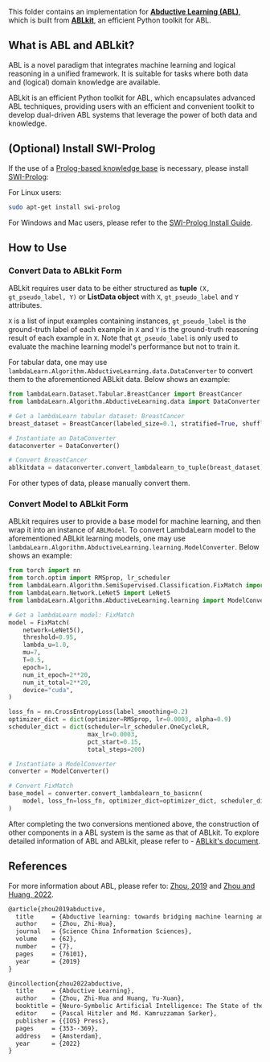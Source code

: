 This folder contains an implementation for [**Abductive Learning (ABL)**](https://www.lamda.nju.edu.cn/publication/chap_ABL.pdf), which is built from [**ABLkit**](https://github.com/AbductiveLearning/ABLkit/tree/Dev), an efficient Python toolkit for ABL.

## What is ABL and ABLkit?

ABL is a novel paradigm that integrates machine learning and 
logical reasoning in a unified framework. It is suitable for tasks
where both data and (logical) domain knowledge are available. 

ABLkit is an efficient Python toolkit for ABL, which encapsulates advanced ABL techniques, providing users with an efficient and convenient toolkit to develop dual-driven ABL systems that leverage the power of both data and knowledge.

## (Optional) Install SWI-Prolog

If the use of a [Prolog-based knowledge base](https://ablkit.readthedocs.io/en/latest/Intro/Reasoning.html#prolog) is necessary, please install [SWI-Prolog](https://www.swi-prolog.org/):

For Linux users:

```bash
sudo apt-get install swi-prolog
```

For Windows and Mac users, please refer to the [SWI-Prolog Install Guide](https://github.com/yuce/pyswip/blob/master/INSTALL.md).

## How to Use

### Convert Data to ABLkit Form

ABLkit requires user data to be either structured as **tuple** `(X, gt_pseudo_label, Y)` or **ListData object** with `X`, `gt_pseudo_label` and `Y` attributes. 

`X` is a list of input examples containing instances, `gt_pseudo_label` is the ground-truth label of each example in `X` and `Y` is the ground-truth reasoning result of each example in `X`. Note that `gt_pseudo_label` is only used to evaluate the machine learning model's performance but not to train it. 

For tabular data, one may use `lambdaLearn.Algorithm.AbductiveLearning.data.DataConverter` 
to convert them to the aforementioned ABLkit data. Below shows an example:

```python
from lambdaLearn.Dataset.Tabular.BreastCancer import BreastCancer
from lambdaLearn.Algorithm.AbductiveLearning.data import DataConverter

# Get a lambdaLearn tabular dataset: BreastCancer
breast_dataset = BreastCancer(labeled_size=0.1, stratified=True, shuffle=True)

# Instantiate an DataConverter
dataconverter = DataConverter()

# Convert BreastCancer
ablkitdata = dataconverter.convert_lambdalearn_to_tuple(breast_dataset)
```

For other types of data, please manually convert them.

### Convert Model to ABLkit Form

ABLkit requires user to provide a base model for machine learning, and then wrap it into an instance of `ABLModel`. To convert LambdaLearn model to the aforementioned ABLkit learning models, one may use `lambdaLearn.Algorithm.AbductiveLearning.learning.ModelConverter`. Below shows an example:

```python
from torch import nn
from torch.optim import RMSprop, lr_scheduler
from lambdaLearn.Algorithm.SemiSupervised.Classification.FixMatch import FixMatch
from lambdaLearn.Network.LeNet5 import LeNet5
from lambdaLearn.Algorithm.AbductiveLearning.learning import ModelConverter

# Get a lambdaLearn model: FixMatch
model = FixMatch(
    network=LeNet5(),
    threshold=0.95,
    lambda_u=1.0,
    mu=7,
    T=0.5,
    epoch=1,
    num_it_epoch=2**20,
    num_it_total=2**20,
    device="cuda",
)

loss_fn = nn.CrossEntropyLoss(label_smoothing=0.2)
optimizer_dict = dict(optimizer=RMSprop, lr=0.0003, alpha=0.9)
scheduler_dict = dict(scheduler=lr_scheduler.OneCycleLR, 
                      max_lr=0.0003, 
                      pct_start=0.15, 
                      total_steps=200)

# Instantiate a ModelConverter
converter = ModelConverter()

# Convert FixMatch
base_model = converter.convert_lambdalearn_to_basicnn(
    model, loss_fn=loss_fn, optimizer_dict=optimizer_dict, scheduler_dict=scheduler_dict
)
``` 

After completing the two conversions mentioned above, the construction of other components in a ABL system is the same as that of ABLkit. To explore detailed information of ABL and ABLkit, please refer to - [ABLkit's document](https://ablkit.readthedocs.io/en/latest/index.html).

## References

For more information about ABL, please refer to: [Zhou, 2019](http://scis.scichina.com/en/2019/076101.pdf) and [Zhou and Huang, 2022](https://www.lamda.nju.edu.cn/publication/chap_ABL.pdf).

```latex
@article{zhou2019abductive,
  title     = {Abductive learning: towards bridging machine learning and logical reasoning},
  author    = {Zhou, Zhi-Hua},
  journal   = {Science China Information Sciences},
  volume    = {62},
  number    = {7},
  pages     = {76101},
  year      = {2019}
}

@incollection{zhou2022abductive,
  title     = {Abductive Learning},
  author    = {Zhou, Zhi-Hua and Huang, Yu-Xuan},
  booktitle = {Neuro-Symbolic Artificial Intelligence: The State of the Art},
  editor    = {Pascal Hitzler and Md. Kamruzzaman Sarker},
  publisher = {{IOS} Press},
  pages     = {353--369},
  address   = {Amsterdam},
  year      = {2022}
}
```